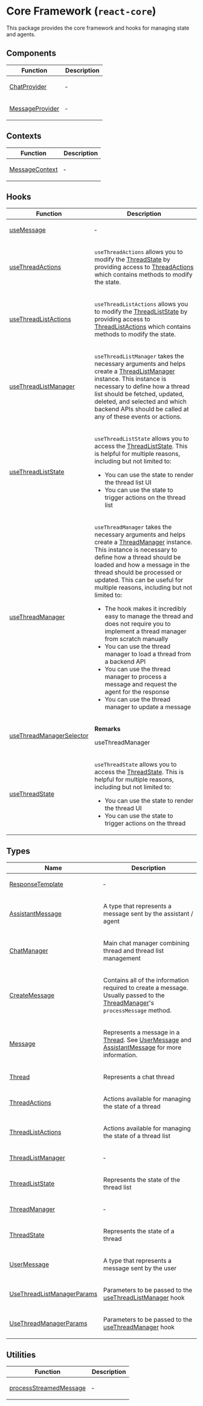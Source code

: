 # Core Framework (`react-core`)

This package provides the core framework and hooks for managing state and agents.

## Components

<table>
<thead>
<tr>
<th>Function</th>
<th>Description</th>
</tr>
</thead>
<tbody>
<tr>
<td>

[ChatProvider](functions/ChatProvider.md)

</td>
<td>

&hyphen;

</td>
</tr>
<tr>
<td>

[MessageProvider](functions/MessageProvider.md)

</td>
<td>

&hyphen;

</td>
</tr>
</tbody>
</table>

## Contexts

<table>
<thead>
<tr>
<th>Function</th>
<th>Description</th>
</tr>
</thead>
<tbody>
<tr>
<td>

[MessageContext](functions/MessageContext.md)

</td>
<td>

&hyphen;

</td>
</tr>
</tbody>
</table>

## Hooks

<table>
<thead>
<tr>
<th>Function</th>
<th>Description</th>
</tr>
</thead>
<tbody>
<tr>
<td>

[useMessage](functions/useMessage.md)

</td>
<td>

&hyphen;

</td>
</tr>
<tr>
<td>

[useThreadActions](functions/useThreadActions.md)

</td>
<td>

`useThreadActions` allows you to modify the [ThreadState](type-aliases/ThreadState.md) by providing access to [ThreadActions](type-aliases/ThreadActions.md) which contains methods to modify the state.

</td>
</tr>
<tr>
<td>

[useThreadListActions](functions/useThreadListActions.md)

</td>
<td>

`useThreadListActions` allows you to modify the [ThreadListState](type-aliases/ThreadListState.md) by providing access to [ThreadListActions](type-aliases/ThreadListActions.md) which contains methods to modify the state.

</td>
</tr>
<tr>
<td>

[useThreadListManager](functions/useThreadListManager.md)

</td>
<td>

`useThreadListManager` takes the necessary arguments and helps create a [ThreadListManager](type-aliases/ThreadListManager.md) instance. This instance is necessary to define how a thread list should
be fetched, updated, deleted, and selected and which backend APIs should be called at any of these events or actions.

</td>
</tr>
<tr>
<td>

[useThreadListState](functions/useThreadListState.md)

</td>
<td>

`useThreadListState` allows you to access the [ThreadListState](type-aliases/ThreadListState.md). This is helpful for multiple reasons, including but not limited to:

- You can use the state to render the thread list UI
- You can use the state to trigger actions on the thread list

</td>
</tr>
<tr>
<td>

[useThreadManager](functions/useThreadManager.md)

</td>
<td>

`useThreadManager` takes the necessary arguments and helps create a [ThreadManager](type-aliases/ThreadManager.md) instance. This instance is necessary to define how a thread should
be loaded and how a message in the thread should be processed or updated. This can be useful for multiple reasons, including but not limited to:

- The hook makes it incredibly easy to manage the thread and does not require you to implement a thread manager from scratch manually
- You can use the thread manager to load a thread from a backend API
- You can use the thread manager to process a message and request the agent for the response
- You can use the thread manager to update a message

</td>
</tr>
<tr>
<td>

[useThreadManagerSelector](functions/useThreadManagerSelector.md)

</td>
<td>

**Remarks**

useThreadManager

</td>
</tr>
<tr>
<td>

[useThreadState](functions/useThreadState.md)

</td>
<td>

`useThreadState` allows you to access the [ThreadState](type-aliases/ThreadState.md). This is helpful for multiple reasons, including but not limited to:

- You can use the state to render the thread UI
- You can use the state to trigger actions on the thread

</td>
</tr>
</tbody>
</table>

## Types

<table>
<thead>
<tr>
<th>Name</th>
<th>Description</th>
</tr>
</thead>
<tbody>
<tr>
<td>

[ResponseTemplate](interfaces/ResponseTemplate.md)

</td>
<td>

&hyphen;

</td>
</tr>
<tr>
<td>

[AssistantMessage](type-aliases/AssistantMessage.md)

</td>
<td>

A type that represents a message sent by the assistant / agent

</td>
</tr>
<tr>
<td>

[ChatManager](type-aliases/ChatManager.md)

</td>
<td>

Main chat manager combining thread and thread list management

</td>
</tr>
<tr>
<td>

[CreateMessage](type-aliases/CreateMessage.md)

</td>
<td>

Contains all of the information required to create a message. Usually passed to the [ThreadManager](type-aliases/ThreadManager.md)'s `processMessage` method.

</td>
</tr>
<tr>
<td>

[Message](type-aliases/Message.md)

</td>
<td>

Represents a message in a [Thread](type-aliases/Thread.md). See [UserMessage](type-aliases/UserMessage.md) and [AssistantMessage](type-aliases/AssistantMessage.md) for more information.

</td>
</tr>
<tr>
<td>

[Thread](type-aliases/Thread.md)

</td>
<td>

Represents a chat thread

</td>
</tr>
<tr>
<td>

[ThreadActions](type-aliases/ThreadActions.md)

</td>
<td>

Actions available for managing the state of a thread

</td>
</tr>
<tr>
<td>

[ThreadListActions](type-aliases/ThreadListActions.md)

</td>
<td>

Actions available for managing the state of a thread list

</td>
</tr>
<tr>
<td>

[ThreadListManager](type-aliases/ThreadListManager.md)

</td>
<td>

&hyphen;

</td>
</tr>
<tr>
<td>

[ThreadListState](type-aliases/ThreadListState.md)

</td>
<td>

Represents the state of the thread list

</td>
</tr>
<tr>
<td>

[ThreadManager](type-aliases/ThreadManager.md)

</td>
<td>

&hyphen;

</td>
</tr>
<tr>
<td>

[ThreadState](type-aliases/ThreadState.md)

</td>
<td>

Represents the state of a thread

</td>
</tr>
<tr>
<td>

[UserMessage](type-aliases/UserMessage.md)

</td>
<td>

A type that represents a message sent by the user

</td>
</tr>
<tr>
<td>

[UseThreadListManagerParams](type-aliases/UseThreadListManagerParams.md)

</td>
<td>

Parameters to be passed to the [useThreadListManager](functions/useThreadListManager.md) hook

</td>
</tr>
<tr>
<td>

[UseThreadManagerParams](type-aliases/UseThreadManagerParams.md)

</td>
<td>

Parameters to be passed to the [useThreadManager](functions/useThreadManager.md) hook

</td>
</tr>
</tbody>
</table>

## Utilities

<table>
<thead>
<tr>
<th>Function</th>
<th>Description</th>
</tr>
</thead>
<tbody>
<tr>
<td>

[processStreamedMessage](functions/processStreamedMessage.md)

</td>
<td>

&hyphen;

</td>
</tr>
</tbody>
</table>
